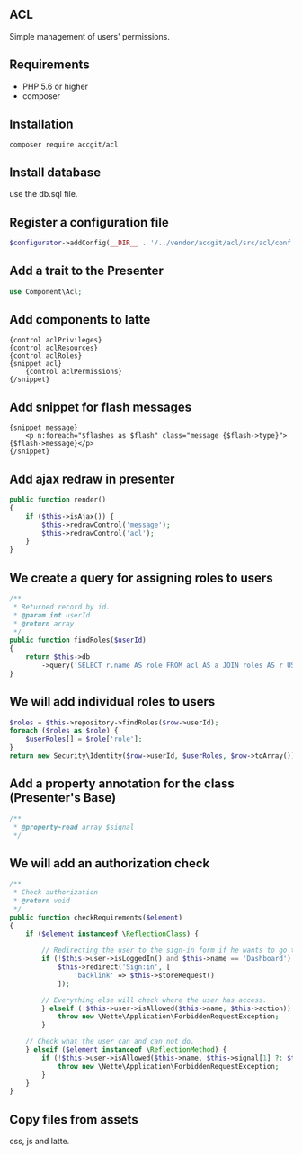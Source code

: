 
## ACL

Simple management of users' permissions.

## Requirements

- PHP 5.6 or higher
- composer

## Installation

```
composer require accgit/acl
```

## Install database

use the db.sql file.

## Register a configuration file

```php
$configurator->addConfig(__DIR__ . '/../vendor/accgit/acl/src/acl/conf.neon');
```

## Add a trait to the Presenter

```php
use Component\Acl;
```

## Add components to latte

```phtml
{control aclPrivileges}
{control aclResources}
{control aclRoles}
{snippet acl}
	{control aclPermissions}
{/snippet}
```

## Add snippet for flash messages

```phtml
{snippet message}
	<p n:foreach="$flashes as $flash" class="message {$flash->type}">{$flash->message}</p>
{/snippet}
```

## Add ajax redraw in presenter

```php
public function render()
{
	if ($this->isAjax()) {
		$this->redrawControl('message');
		$this->redrawControl('acl');
	}
}
```

## We create a query for assigning roles to users

```php
/**
 * Returned record by id.
 * @param int userId
 * @return array
 */
public function findRoles($userId)
{
	return $this->db
		->query('SELECT r.name AS role FROM acl AS a JOIN roles AS r USING (roleId) WHERE a.userId = ?', $userId);
}
```

## We will add individual roles to users

```php
$roles = $this->repository->findRoles($row->userId);
foreach ($roles as $role) {
	$userRoles[] = $role['role'];
}
return new Security\Identity($row->userId, $userRoles, $row->toArray());
```

## Add a property annotation for the class (Presenter's Base)

```php
/**
 * @property-read array $signal
 */
```

## We will add an authorization check

```php
/**
 * Check authorization
 * @return void
 */
public function checkRequirements($element)
{
	if ($element instanceof \ReflectionClass) {

		// Redirecting the user to the sign-in form if he wants to go to the administration.
		if (!$this->user->isLoggedIn() and $this->name == 'Dashboard') {
			$this->redirect('Sign:in', [
				'backlink' => $this->storeRequest()
			]);

		// Everything else will check where the user has access.
		} elseif (!$this->user->isAllowed($this->name, $this->action)) {
			throw new \Nette\Application\ForbiddenRequestException;
		}

	// Check what the user can and can not do.
	} elseif ($element instanceof \ReflectionMethod) {
		if (!$this->user->isAllowed($this->name, $this->signal[1] ?: $this->action)) {
			throw new \Nette\Application\ForbiddenRequestException;
		}
	}
}
```

## Copy files from assets

css, js and latte.
